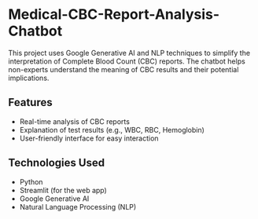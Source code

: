 # Medical-CBC-Report-Analysis-Chatbot

This project uses Google Generative AI and NLP techniques to simplify the interpretation of Complete Blood Count (CBC) reports. The chatbot helps non-experts understand the meaning of CBC results and their potential implications.

## Features
- Real-time analysis of CBC reports
- Explanation of test results (e.g., WBC, RBC, Hemoglobin)
- User-friendly interface for easy interaction

## Technologies Used
- Python
- Streamlit (for the web app)
- Google Generative AI
- Natural Language Processing (NLP)
